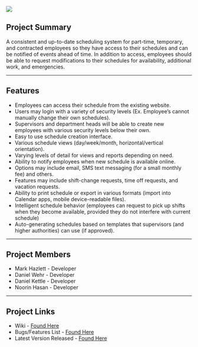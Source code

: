 <img src='http://www.codeperspective.ca/prototypeHeadSmall.jpg'>

<h2>Project Summary</h2>

<p>A consistent and up-to-date scheduling system for part-time, temporary, and contracted employees so they have access to their schedules and can be notified of events ahead of time. In addition to access, employees should be able to request modifications to their schedules for availability, additional work, and emergencies.</p>
<hr />
<h2>Features</h2>
<ul><li>Employees can access their schedule from the existing website.<br>
</li><li>Users may login with a variety of security levels (Ex. Employee’s cannot manually change their own schedules).<br>
</li><li>Supervisors and department heads will be able to create new employees with various security levels below their own.<br>
</li><li>Easy to use schedule creation interface.<br>
</li><li>Various schedule views (day/week/month, horizontal/vertical orientation).<br>
</li><li>Varying levels of detail for views and reports depending on need.<br>
</li><li>Ability to notify employees when new schedule is available online.<br>
</li><li>Options may include email, SMS text messaging (for a small monthly fee) and others.<br>
</li><li>Features may include shift-change requests, time off requests, and vacation requests.<br>
</li><li>Ability to print schedule or export in various formats (import into Calendar apps, mobile device-readable files).<br>
</li><li>Intelligent schedule behavior (employees can request to pick up shifts when they become available, provided they do not interfere with current schedule)<br>
</li><li>Auto-generating schedules based on templates that supervisors (and higher authorities) can use (if approved).</li></ul>

<hr />
<h2>Project Members</h2>

<ul><li>Mark Hazlett - Developer<br>
</li><li>Daniel Wehr - Developer<br>
</li><li>Daniel Kettle - Developer<br>
</li><li>Noorin Hasan - Developer<br></li></ul>

<hr />
<h2>Project Links</h2>

<ul><li>Wiki - <a href='http://code.google.com/p/webagenda/w/list'>Found Here</a><br>
</li><li>Bugs/Features List - <a href='http://code.google.com/p/webagenda/issues/list'>Found Here</a><br>
</li><li>Latest Version Released - <a href='http://code.google.com/p/webagenda/downloads/list'>Found Here</a><br>